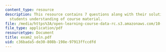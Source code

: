 ```yaml
---
content_type: resource
description: This resource contains 7 questions along with their solution to test
  students understanding of course material.
file: /media/https%3A/open-learning-course-data-rc.s3.amazonaws.com/10-34-numerical-methods-applied-to-chemical-engineering-fall-2005/c36bada5de30808b198e97913ffccdfd_exam2_soln.pdf
file_type: application/pdf
resourcetype: Document
title: exam2_soln.pdf
uid: c36bada5-de30-808b-198e-97913ffccdfd
---
```

